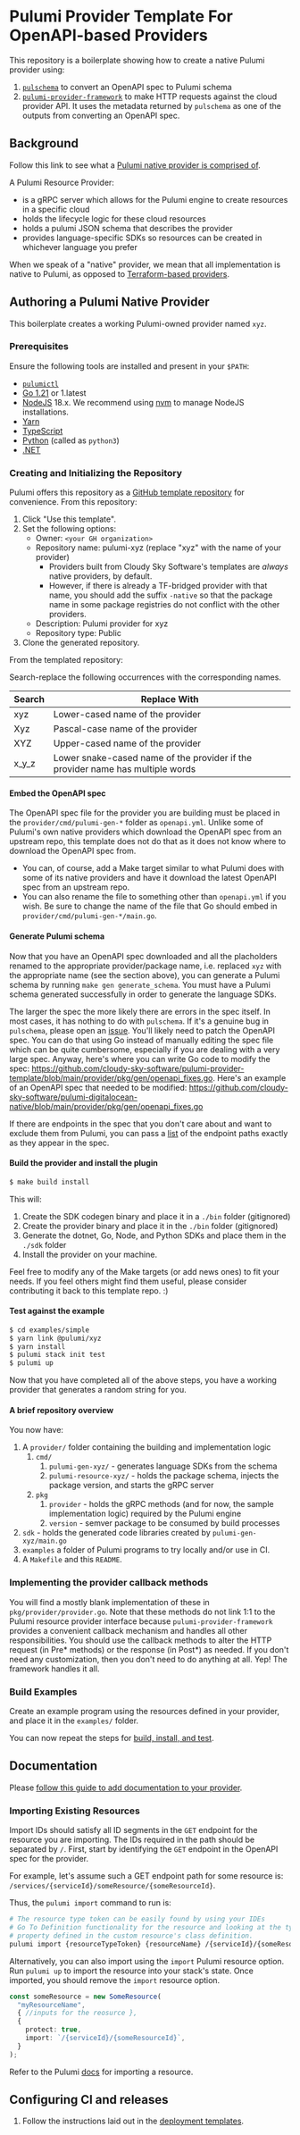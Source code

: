 # Pulumi Provider Template For OpenAPI-based Providers

This repository is a boilerplate showing how to create a native Pulumi provider using:

1. [`pulschema`](https://github.com/cloudy-sky-software/pulschema) to convert an OpenAPI spec to Pulumi schema
2. [`pulumi-provider-framework`](https://github.com/cloudy-sky-software/pulumi-provider-framework) to make HTTP requests against the cloud provider API. It uses the metadata returned by `pulschema` as one of the outputs from
   converting an OpenAPI spec.

## Background

Follow this link to see what a [Pulumi native provider is comprised of](https://github.com/cloudy-sky-software/cloud-provider-api-conformance/blob/main/pulumi.md).

A Pulumi Resource Provider:

- is a gRPC server which allows for the Pulumi engine to create resources in a specific cloud
- holds the lifecycle logic for these cloud resources
- holds a pulumi JSON schema that describes the provider
- provides language-specific SDKs so resources can be created in whichever language you prefer

When we speak of a "native" provider, we mean that all implementation is native to Pulumi, as opposed
to [Terraform-based providers](https://github.com/pulumi/pulumi-tf-provider-boilerplate).

## Authoring a Pulumi Native Provider

This boilerplate creates a working Pulumi-owned provider named `xyz`.

### Prerequisites

Ensure the following tools are installed and present in your `$PATH`:

- [`pulumictl`](https://github.com/pulumi/pulumictl#installation)
- [Go 1.21](https://golang.org/dl/) or 1.latest
- [NodeJS](https://nodejs.org/en/) 18.x. We recommend using [nvm](https://github.com/nvm-sh/nvm) to manage NodeJS installations.
- [Yarn](https://yarnpkg.com/)
- [TypeScript](https://www.typescriptlang.org/)
- [Python](https://www.python.org/downloads/) (called as `python3`)
- [.NET](https://dotnet.microsoft.com/download)

### Creating and Initializing the Repository

Pulumi offers this repository as a [GitHub template repository](https://docs.github.com/en/repositories/creating-and-managing-repositories/creating-a-repository-from-a-template) for convenience. From this repository:

1. Click "Use this template".
1. Set the following options:
   - Owner: `<your GH organization>`
   - Repository name: pulumi-xyz (replace "xyz" with the name of your provider)
     - Providers built from Cloudy Sky Software's templates are _always_ native providers, by default.
     - However, if there is already a TF-bridged provider with that name, you should add the suffix `-native` so that the package name in some package registries do not conflict with the other providers.
   - Description: Pulumi provider for xyz
   - Repository type: Public
1. Clone the generated repository.

From the templated repository:

Search-replace the following occurrences with the corresponding names.

| Search | Replace With                                                                   |
| ------ | ------------------------------------------------------------------------------ |
| xyz    | Lower-cased name of the provider                                               |
| Xyz    | Pascal-case name of the provider                                               |
| XYZ    | Upper-cased name of the provider                                               |
| x_y_z  | Lower snake-cased name of the provider if the provider name has multiple words |

#### Embed the OpenAPI spec

The OpenAPI spec file for the provider you are building must be placed in the `provider/cmd/pulumi-gen-*` folder as `openapi.yml`.
Unlike some of Pulumi's own native providers which download the OpenAPI spec from an upstream repo, this template does not do that
as it does not know where to download the OpenAPI spec from.

- You can, of course, add a Make target similar to what Pulumi does with some of its native providers and have it download the latest
OpenAPI spec from an upstream repo.
- You can also rename the file to something other than `openapi.yml` if you wish. Be sure to change the name of the file that Go
should embed in `provider/cmd/pulumi-gen-*/main.go`.

#### Generate Pulumi schema

Now that you have an OpenAPI spec downloaded and all the placholders renamed to the appropriate provider/package name,
i.e. replaced `xyz` with the appropriate name (see the section above), you can generate a Pulumi schema by running
`make gen generate_schema`. You must have a Pulumi schema generated successfully in order to generate the language
SDKs.

The larger the spec the more likely there are errors in the spec itself. In most cases, it has nothing to do with `pulschema`.
If it's a genuine bug in `pulschema`, please open an [issue](https://github.com/cloudy-sky-software/pulschema/issues).
You'll likely need to patch the OpenAPI spec. You can do that using Go instead of manually editing the spec file
which can be quite cumbersome, especially if you are dealing with a very large spec.
Anyway, here's where you can write Go code to modify the spec: https://github.com/cloudy-sky-software/pulumi-provider-template/blob/main/provider/pkg/gen/openapi_fixes.go.
Here's an example of an OpenAPI spec that needed to be modified: https://github.com/cloudy-sky-software/pulumi-digitalocean-native/blob/main/provider/pkg/gen/openapi_fixes.go

If there are endpoints in the spec that you don't care about and want to exclude them from Pulumi,
you can pass a [list](https://github.com/cloudy-sky-software/pulumi-provider-template/blob/main/provider/pkg/gen/schema.go#L94) of the endpoint paths exactly as they appear in the spec.

#### Build the provider and install the plugin

```bash
$ make build install
```

This will:

1. Create the SDK codegen binary and place it in a `./bin` folder (gitignored)
2. Create the provider binary and place it in the `./bin` folder (gitignored)
3. Generate the dotnet, Go, Node, and Python SDKs and place them in the `./sdk` folder
4. Install the provider on your machine.

Feel free to modify any of the Make targets (or add news ones) to fit your needs.
If you feel others might find them useful, please consider contributing it back to
this template repo. :)

#### Test against the example

```bash
$ cd examples/simple
$ yarn link @pulumi/xyz
$ yarn install
$ pulumi stack init test
$ pulumi up
```

Now that you have completed all of the above steps, you have a working provider that generates a random string for you.

#### A brief repository overview

You now have:

1. A `provider/` folder containing the building and implementation logic
   1. `cmd/`
      1. `pulumi-gen-xyz/` - generates language SDKs from the schema
      2. `pulumi-resource-xyz/` - holds the package schema, injects the package version, and starts the gRPC server
   2. `pkg`
      1. `provider` - holds the gRPC methods (and for now, the sample implementation logic) required by the Pulumi engine
      2. `version` - semver package to be consumed by build processes
3. `sdk` - holds the generated code libraries created by `pulumi-gen-xyz/main.go`
4. `examples` a folder of Pulumi programs to try locally and/or use in CI.
5. A `Makefile` and this `README`.

### Implementing the provider callback methods

You will find a mostly blank implementation of these in `pkg/provider/provider.go`.
Note that these methods do not link 1:1 to the Pulumi resource provider interface
because `pulumi-provider-framework` provides a convenient callback mechanism
and handles all other responsibilities. You should use the callback methods
to alter the HTTP request (in Pre* methods) or the response (in Post*) as
needed. If you don't need any customization, then you don't need to do
anything at all. Yep! The framework handles it all.

### Build Examples

Create an example program using the resources defined in your provider, and place it in the `examples/` folder.

You can now repeat the steps for [build, install, and test](#test-against-the-example).

## Documentation

Please [follow this guide to add documentation to your provider](https://www.pulumi.com/docs/guides/pulumi-packages/how-to-author/#write-documentation).

### Importing Existing Resources

Import IDs should satisfy all ID segments in the `GET` endpoint for the resource
you are importing. The IDs required in the path should be separated by `/`.
First, start by identifying the `GET` endpoint in the OpenAPI spec
for the provider.

For example, let's assume such a GET endpoint path for some resource is: `/services/{serviceId}/someResource/{someResourceId}`.

Thus, the `pulumi import` command to run is:

```bash
# The resource type token can be easily found by using your IDEs
# Go To Definition functionality for the resource and looking at the type
# property defined in the custom resource's class definition.
pulumi import {resourceTypeToken} {resourceName} /{serviceId}/{someResourceId}
```

Alternatively, you can also import using the `import` Pulumi resource option.
Run `pulumi up` to import the resource into your stack's state. Once imported,
you should remove the `import` resource option.

```typescript
const someResource = new SomeResource(
  "myResourceName",
  { //inputs for the reosurce },
  {
    protect: true,
    import: `/{serviceId}/{someResourceId}`,
  }
);
```

Refer to the Pulumi [docs](https://www.pulumi.com/docs/iac/adopting-pulumi/import/) for importing a
resource.

## Configuring CI and releases

1. Follow the instructions laid out in the [deployment templates](./deployment-templates/README-DEPLOYMENT.md).
